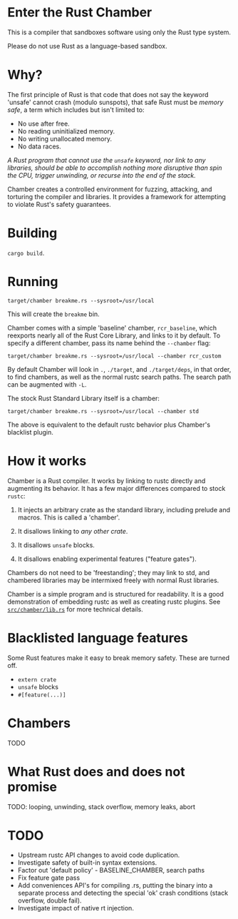 # Enter the Rust Chamber

This is a compiler that sandboxes software using only the Rust type system.

Please do not use Rust as a language-based sandbox.

# Why?

The first principle of Rust is that code that does not say the keyword 'unsafe' cannot crash (modulo sunspots),
that safe Rust must be *memory safe*,
a term which includes but isn't limited to:

* No use after free.
* No reading uninitialized memory.
* No writing unallocated memory.
* No data races.

*A Rust program that cannot use the `unsafe` keyword,
nor link to any libraries,
should be able to accomplish nothing more disruptive than spin the CPU,
trigger unwinding, or recurse into the end of the stack.*

Chamber creates a controlled environment for fuzzing, attacking, and torturing the compiler and libraries.
It provides a framework for attempting to violate Rust's safety guarantees.


# Building

`cargo build`.


# Running

```
target/chamber breakme.rs --sysroot=/usr/local
```

This will create the `breakme` bin.

Chamber comes with a simple 'baseline' chamber, `rcr_baseline`,
which reexports nearly all of the Rust Core Library,
and links to it by default.
To specify a different chamber,
pass its name behind the `--chamber` flag:

```
target/chamber breakme.rs --sysroot=/usr/local --chamber rcr_custom
```

By default Chamber will look in `.`, `./target`, and `./target/deps`, in that order,
to find chambers, as well as the normal rustc search paths.
The search path can be augmented with `-L`.

The stock Rust Standard Library itself is a chamber:

```
target/chamber breakme.rs --sysroot=/usr/local --chamber std
```

The above is equivalent to the default rustc behavior plus Chamber's blacklist plugin.

# How it works

Chamber is a Rust compiler.
It works by linking to rustc directly and augmenting its behavior.
It has a few major differences
compared to stock `rustc`:

1. It injects an arbitrary crate as the standard library, including
   prelude and macros. This is called a 'chamber'.

2. It disallows linking to *any other crate*.

3. It disallows `unsafe` blocks.

4. It disallows enabling experimental features ("feature gates").

Chambers do not need to be 'freestanding';
they may link to std,
and chambered libraries may be intermixed freely with normal Rust libraries.

Chamber is a simple program and is structured for readability.
It is a good demonstration of embedding rustc as well as creating rustc plugins.
See [`src/chamber/lib.rs`](src/chamber/lib.rs) for more technical details.

# Blacklisted language features

Some Rust features make it easy to break memory safety.
These are turned off.

* `extern crate`
* `unsafe` blocks
* `#[feature(...)]`

# Chambers

TODO

# What Rust does and does not promise

TODO: looping, unwinding, stack overflow, memory leaks, abort

# TODO

* Upstream rustc API changes to avoid code duplication.
* Investigate safety of built-in syntax extensions.
* Factor out 'default policy' - BASELINE_CHAMBER, search paths
* Fix feature gate pass
* Add conveniences API's for compiling .rs, putting the binary into a
  separate process and detecting the special 'ok' crash conditions
  (stack overflow, double fail).
* Investigate impact of native rt injection.
